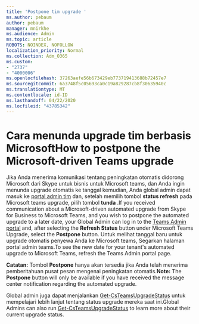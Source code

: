 ```yaml
---
title: 'Postpone tim upgrade '
ms.author: pebaum
author: pebaum
manager: mnirkhe
ms.audience: Admin
ms.topic: article
ROBOTS: NOINDEX, NOFOLLOW
localization_priority: Normal
ms.collection: Adm_O365
ms.custom:
- "2737"
- "4000006"
ms.openlocfilehash: 37263aefe56b673429eb773719413688b72457e7
ms.sourcegitcommit: 6a3748f5c05693ca0c19a829287cb8f30635940c
ms.translationtype: MT
ms.contentlocale: id-ID
ms.lasthandoff: 04/22/2020
ms.locfileid: "43785342"
---
```

# <a name="how-to-postpone-the-microsoft-driven-teams-upgrade"></a><span data-ttu-id="b3940-102">Cara menunda upgrade tim berbasis Microsoft</span><span class="sxs-lookup"><span data-stu-id="b3940-102">How to postpone the Microsoft-driven Teams upgrade</span></span>

<span data-ttu-id="b3940-103">Jika Anda menerima komunikasi tentang peningkatan otomatis didorong Microsoft dari Skype untuk bisnis untuk Microsoft teams, dan Anda ingin menunda upgrade otomatis ke tanggal kemudian, Anda global admin dapat masuk ke [portal admin tim](https://admin.teams.microsoft.com/dashboard) dan, setelah memilih tombol **status refresh** pada Microsoft teams upgrade, pilih tombol **tunda** .</span><span class="sxs-lookup"><span data-stu-id="b3940-103">If you received communication about a Microsoft-driven automated upgrade from Skype for Business to Microsoft Teams, and you wish to postpone the automated upgrade to a later date, your Global Admin can log in to the [Teams Admin portal](https://admin.teams.microsoft.com/dashboard) and, after selecting the **Refresh Status** button under Microsoft Teams Upgrade, select the **Postpone** button.</span></span> <span data-ttu-id="b3940-104">Untuk melihat tanggal baru untuk upgrade otomatis penyewa Anda ke Microsoft teams, Segarkan halaman portal admin teams.</span><span class="sxs-lookup"><span data-stu-id="b3940-104">To see the new date for your tenant's automated upgrade to Microsoft Teams, refresh the Teams Admin portal page.</span></span>

<span data-ttu-id="b3940-105">**Catatan:** Tombol **Postpone** hanya akan tersedia jika Anda telah menerima pemberitahuan pusat pesan mengenai peningkatan otomatis.</span><span class="sxs-lookup"><span data-stu-id="b3940-105">**Note:** The **Postpone** button will only be available if you have received the message center notification regarding the automated upgrade.</span></span> 

<span data-ttu-id="b3940-106">Global admin juga dapat menjalankan [Get-CsTeamsUpgradeStatus](https://docs.microsoft.com/powershell/module/skype/get-csteamsupgradestatus?view=skype-ps) untuk mempelajari lebih lanjut tentang status upgrade mereka saat ini.</span><span class="sxs-lookup"><span data-stu-id="b3940-106">Global Admins can also run [Get-CsTeamsUpgradeStatus](https://docs.microsoft.com/powershell/module/skype/get-csteamsupgradestatus?view=skype-ps) to learn more about their current upgrade status.</span></span>
